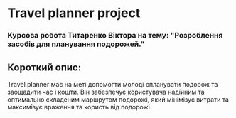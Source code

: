 # Travel planner project

### Курсова робота Титаренко Віктора на тему: "Розроблення засобів для планування подорожей."

## Короткий опис:
Travel planner має на меті допомогти молоді спланувати подорож та заощадити час і кошти. Він забезпечує користувача надійним та оптимально складеним маршрутом подорожі, який мінімізує витрати та максимізує враження та користь від подорожі. 
